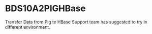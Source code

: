# BDS10A2PIGHBase
Transfer Data from Pig to HBase
Support team has suggested to try in different environment.
